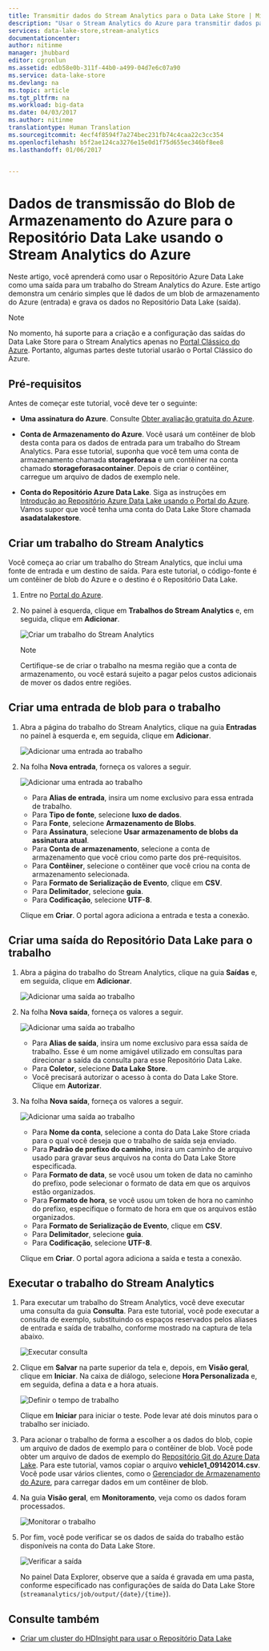 ```yaml
---
title: Transmitir dados do Stream Analytics para o Data Lake Store | Microsoft Docs
description: "Usar o Stream Analytics do Azure para transmitir dados para o Repositório Azure Data Lake"
services: data-lake-store,stream-analytics
documentationcenter: 
author: nitinme
manager: jhubbard
editor: cgronlun
ms.assetid: edb58e0b-311f-44b0-a499-04d7e6c07a90
ms.service: data-lake-store
ms.devlang: na
ms.topic: article
ms.tgt_pltfrm: na
ms.workload: big-data
ms.date: 04/03/2017
ms.author: nitinme
translationtype: Human Translation
ms.sourcegitcommit: 4ecf4f8594f7a274bec231fb74c4caa22c3cc354
ms.openlocfilehash: b5f2ae124ca3276e15e0d1f75d655ec346bf8ee8
ms.lasthandoff: 01/06/2017


---
```

# <a name="stream-data-from-azure-storage-blob-into-data-lake-store-using-azure-stream-analytics"></a>Dados de transmissão do Blob de Armazenamento do Azure para o Repositório Data Lake usando o Stream Analytics do Azure
Neste artigo, você aprenderá como usar o Repositório Azure Data Lake como uma saída para um trabalho do Stream Analytics do Azure. Este artigo demonstra um cenário simples que lê dados de um blob de armazenamento do Azure (entrada) e grava os dados no Repositório Data Lake (saída).

> [!NOTE]
> No momento, há suporte para a criação e a configuração das saídas do Data Lake Store para o Stream Analytics apenas no [Portal Clássico do Azure](https://manage.windowsazure.com). Portanto, algumas partes deste tutorial usarão o Portal Clássico do Azure.
>
>

## <a name="prerequisites"></a>Pré-requisitos
Antes de começar este tutorial, você deve ter o seguinte:

* **Uma assinatura do Azure**. Consulte [Obter avaliação gratuita do Azure](https://azure.microsoft.com/pricing/free-trial/).

* **Conta de Armazenamento do Azure**. Você usará um contêiner de blob desta conta para os dados de entrada para um trabalho do Stream Analytics. Para esse tutorial, suponha que você tem uma conta de armazenamento chamada **storageforasa** e um contêiner na conta chamado **storageforasacontainer**. Depois de criar o contêiner, carregue um arquivo de dados de exemplo nele. 
  
* **Conta do Repositório Azure Data Lake**. Siga as instruções em [Introdução ao Repositório Azure Data Lake usando o Portal do Azure](data-lake-store-get-started-portal.md). Vamos supor que você tenha uma conta do Data Lake Store chamada **asadatalakestore**. 

## <a name="create-a-stream-analytics-job"></a>Criar um trabalho do Stream Analytics
Você começa ao criar um trabalho do Stream Analytics, que inclui uma fonte de entrada e um destino de saída. Para este tutorial, o código-fonte é um contêiner de blob do Azure e o destino é o Repositório Data Lake.

1. Entre no [Portal do Azure](https://portal.azure.com).

2. No painel à esquerda, clique em **Trabalhos do Stream Analytics** e, em seguida, clique em **Adicionar**.

    ![Criar um trabalho do Stream Analytics](./media/data-lake-store-stream-analytics/create.job.png "Criar um trabalho do Stream Analytics")

    > [!NOTE]
    > Certifique-se de criar o trabalho na mesma região que a conta de armazenamento, ou você estará sujeito a pagar pelos custos adicionais de mover os dados entre regiões.
    >

## <a name="create-a-blob-input-for-the-job"></a>Criar uma entrada de blob para o trabalho

1. Abra a página do trabalho do Stream Analytics, clique na guia **Entradas** no painel à esquerda e, em seguida, clique em **Adicionar**.

    ![Adicionar uma entrada ao trabalho](./media/data-lake-store-stream-analytics/create.input.1.png "Adicionar uma entrada ao trabalho")

2. Na folha **Nova entrada**, forneça os valores a seguir.

    ![Adicionar uma entrada ao trabalho](./media/data-lake-store-stream-analytics/create.input.2.png "Adicionar uma entrada ao trabalho")

    * Para **Alias de entrada**, insira um nome exclusivo para essa entrada de trabalho.
    * Para **Tipo de fonte**, selecione **luxo de dados**.
    * Para **Fonte**, selecione **Armazenamento de Blobs**.
    * Para **Assinatura**, selecione **Usar armazenamento de blobs da assinatura atual**.
    * Para **Conta de armazenamento**, selecione a conta de armazenamento que você criou como parte dos pré-requisitos. 
    * Para **Contêiner**, selecione o contêiner que você criou na conta de armazenamento selecionada.
    * Para **Formato de Serialização de Evento**, clique em **CSV**.
    * Para **Delimitador**, selecione **guia**.
    * Para **Codificação**, selecione **UTF-8**.

    Clique em **Criar**. O portal agora adiciona a entrada e testa a conexão.


## <a name="create-a-data-lake-store-output-for-the-job"></a>Criar uma saída do Repositório Data Lake para o trabalho

1. Abra a página do trabalho do Stream Analytics, clique na guia **Saídas** e, em seguida, clique em **Adicionar**.

    ![Adicionar uma saída ao trabalho](./media/data-lake-store-stream-analytics/create.output.1.png "Adicionar uma saída ao trabalho")

2. Na folha **Nova saída**, forneça os valores a seguir.

    ![Adicionar uma saída ao trabalho](./media/data-lake-store-stream-analytics/create.output.2.png "Adicionar uma saída ao trabalho")

    * Para **Alias de saída**, insira um nome exclusivo para essa saída de trabalho. Esse é um nome amigável utilizado em consultas para direcionar a saída da consulta para esse Repositório Data Lake.
    * Para **Coletor**, selecione **Data Lake Store**.
    * Você precisará autorizar o acesso à conta do Data Lake Store. Clique em **Autorizar**.

3. Na folha **Nova saída**, forneça os valores a seguir.

    ![Adicionar uma saída ao trabalho](./media/data-lake-store-stream-analytics/create.output.3.png "Adicionar uma saída ao trabalho")

    * Para **Nome da conta**, selecione a conta do Data Lake Store criada para o qual você deseja que o trabalho de saída seja enviado.
    * Para **Padrão de prefixo do caminho**, insira um caminho de arquivo usado para gravar seus arquivos na conta do Data Lake Store especificada.
    * Para **Formato de data**, se você usou um token de data no caminho do prefixo, pode selecionar o formato de data em que os arquivos estão organizados.
    * Para **Formato de hora**, se você usou um token de hora no caminho do prefixo, especifique o formato de hora em que os arquivos estão organizados.
    * Para **Formato de Serialização de Evento**, clique em **CSV**.
    * Para **Delimitador**, selecione **guia**.
    * Para **Codificação**, selecione **UTF-8**.
    
    Clique em **Criar**. O portal agora adiciona a saída e testa a conexão.
    
## <a name="run-the-stream-analytics-job"></a>Executar o trabalho do Stream Analytics

1. Para executar um trabalho do Stream Analytics, você deve executar uma consulta da guia **Consulta**. Para este tutorial, você pode executar a consulta de exemplo, substituindo os espaços reservados pelos aliases de entrada e saída de trabalho, conforme mostrado na captura de tela abaixo.

    ![Executar consulta](./media/data-lake-store-stream-analytics/run.query.png "Executar consulta")

2. Clique em **Salvar** na parte superior da tela e, depois, em **Visão geral**, clique em **Iniciar**. Na caixa de diálogo, selecione **Hora Personalizada** e, em seguida, defina a data e a hora atuais.

    ![Definir o tempo de trabalho](./media/data-lake-store-stream-analytics/run.query.2.png "Definir o tempo de trabalho")

    Clique em **Iniciar** para iniciar o teste. Pode levar até dois minutos para o trabalho ser iniciado.

3. Para acionar o trabalho de forma a escolher a os dados do blob, copie um arquivo de dados de exemplo para o contêiner de blob. Você pode obter um arquivo de dados de exemplo do [Repositório Git do Azure Data Lake](https://github.com/Azure/usql/tree/master/Examples/Samples/Data/AmbulanceData/Drivers.txt). Para este tutorial, vamos copiar o arquivo **vehicle1_09142014.csv**. Você pode usar vários clientes, como o [Gerenciador de Armazenamento do Azure](http://storageexplorer.com/), para carregar dados em um contêiner de blob.

4. Na guia **Visão geral**, em **Monitoramento**, veja como os dados foram processados.

    ![Monitorar o trabalho](./media/data-lake-store-stream-analytics/run.query.3.png "Monitorar o trabalho")

5. Por fim, você pode verificar se os dados de saída do trabalho estão disponíveis na conta do Data Lake Store. 

    ![Verificar a saída](./media/data-lake-store-stream-analytics/run.query.4.png "Verificar a saída")

    No painel Data Explorer, observe que a saída é gravada em uma pasta, conforme especificado nas configurações de saída do Data Lake Store (`streamanalytics/job/output/{date}/{time}`).  

## <a name="see-also"></a>Consulte também
* [Criar um cluster do HDInsight para usar o Repositório Data Lake](data-lake-store-hdinsight-hadoop-use-portal.md)

